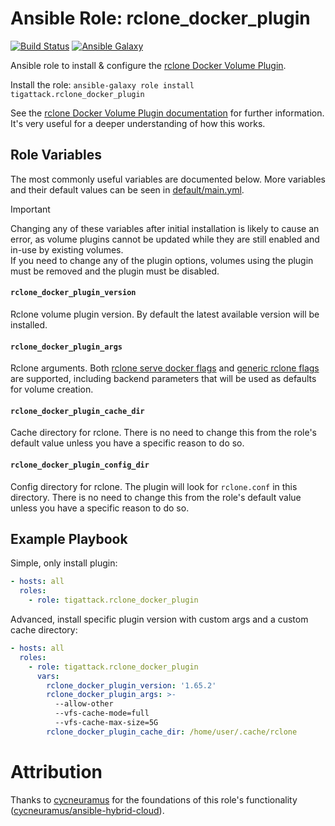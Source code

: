 # Ansible Role: rclone_docker_plugin

[![Build Status][build_badge]][build_link]
[![Ansible Galaxy][galaxy_badge]][galaxy_link]

Ansible role to install & configure the [rclone Docker Volume Plugin](https://rclone.org/docker).

Install the role: `ansible-galaxy role install tigattack.rclone_docker_plugin`

See the [rclone Docker Volume Plugin documentation](https://rclone.org/docker) for further information. It's very useful for a deeper understanding of how this works.

## Role Variables

The most commonly useful variables are documented below. More variables and their default values can be seen in [default/main.yml](defaults/main.yml).

> [!IMPORTANT]  
> Changing any of these variables after initial installation is likely to cause an error, as volume plugins cannot be updated while they are still enabled and in-use by existing volumes.  
> If you need to change any of the plugin options, volumes using the plugin must be removed and the plugin must be disabled.

#### `rclone_docker_plugin_version`

Rclone volume plugin version. By default the latest available version will be installed.

#### `rclone_docker_plugin_args`

Rclone arguments. Both [rclone serve docker flags](https://rclone.org/commands/rclone_serve_docker/#options) and [generic rclone flags](https://rclone.org/flags/) are supported, including backend parameters that will be used as defaults for volume creation.

#### `rclone_docker_plugin_cache_dir`

Cache directory for rclone. There is no need to change this from the role's default value unless you have a specific reason to do so.

#### `rclone_docker_plugin_config_dir`

Config directory for rclone. The plugin will look for `rclone.conf` in this directory. There is no need to change this from the role's default value unless you have a specific reason to do so.

## Example Playbook

Simple, only install plugin:

```yml
- hosts: all
  roles:
    - role: tigattack.rclone_docker_plugin
```

Advanced, install specific plugin version with custom args and a custom cache directory:

```yml
- hosts: all
  roles:
    - role: tigattack.rclone_docker_plugin
      vars:
        rclone_docker_plugin_version: '1.65.2'
        rclone_docker_plugin_args: >-
          --allow-other
          --vfs-cache-mode=full
          --vfs-cache-max-size=5G
        rclone_docker_plugin_cache_dir: /home/user/.cache/rclone
```

# Attribution

Thanks to [cycneuramus](https://github.com/cycneuramus) for the foundations of this role's functionality ([cycneuramus/ansible-hybrid-cloud](https://github.com/cycneuramus/ansible-hybrid-cloud/blob/master/roles/rclone-docker-plugin/tasks/main.yml)).

[build_badge]:  https://img.shields.io/github/actions/workflow/status/tigattack/ansible-rclone-rc-remotes/ci.yml?branch=main&label=Ansible%20Lint
[build_link]:   https://github.com/tigattack/ansible-rclone-rc-remotes/actions?query=workflow:CI
[galaxy_badge]: https://img.shields.io/ansible/role/d/tigattack/rclone_docker_plugin
[galaxy_link]:  https://galaxy.ansible.com/tigattack/rclone_docker_plugin
